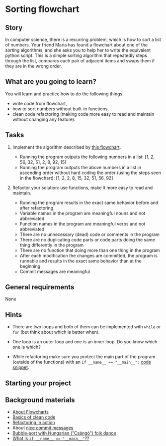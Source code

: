 # Sorting flowchart

## Story

In computer science, there is a recurring problem, which is how to sort a list of
numbers. Your friend Maria has found a flowchart about one of the sorting
algorithms, and she asks you to help her to write the equivalent python script.
This is a simple sorting algorithm that repeatedly steps through the list,
compares each pair of adjacent items and swaps them if they are in the wrong order.


## What are you going to learn?

You will learn and practice how to do the following things:

- write code from flowchart,
- how to sort numbers without built-in functions,
- clean code refactoring (making code more easy to read and maintain
  without changing any feature).

## Tasks

1. Implement the algorithm described by [this flowchart](../../media/progbasics/sorting-assignment.png).
    - Running the program outputs the following numbers in a list: [1, 2, 56, 32, 51, 2, 8, 92, 15]
    - Running the program outputs the above numbers in a list in ascending order without hard coding the order (using the steps seen in the flowchart): [1, 2, 2, 8, 15, 32, 51, 56, 92]

2. Refactor your solution: use functions, make it more easy to read and maintain.
    - Running the program results in the exact same behavior before and after refactoring.
    - Variable names in the program are meaningful nouns and not abbreviated
    - Function names in the program are meaningful verbs and not abbreviated
    - There are no unnecessary (dead) code or comments in the program
    - There are no duplicating code parts or code parts doing the same thing differently in the program
    - There are no function that doing more than one thing in the program
    - After each modification the changes are committed, the program is runnable and results in the exact same behavior than at the beginning
    - Commit messages are meaningful

## General requirements

None

## Hints

- There are two loops and both of them can be implemented with `while` or `for`
  (but think about which is better when).
- One loop is an outer loop and one is an inner loop. Do you know which one is which?

- While refactoring make sure you protect the main part of the program
  (outside of the functions) with an `if __name__ == "__main__":`
  [code snippet](https://docs.python.org/3/library/__main__.html).


## Starting your project



## Background materials

- <i class="far fa-exclamation"></i> [About Flowcharts](project/curriculum/materials/pages/general/flowcharts.md)
- <i class="far fa-exclamation"></i> [Basics of clean code](project/curriculum/materials/pages/general/clean-code.md)
- <i class="far fa-exclamation"></i> [Refactoring in action](project/curriculum/materials/pages/general/refactoring-in-action.md)
- <i class="far fa-exclamation"></i> About [nice commit messages](https://chris.beams.io/posts/git-commit/)
- <i class="far fa-video"></i> [Bubble-sort with Hungarian ("Csángó") folk dance](https://www.youtube.com/watch?v=lyZQPjUT5B4)
- <i class="far fa-exclamation"></i> [What is `if __name__ == "__main__"`??](https://thepythonguru.com/what-is-if-__name__-__main__/)

